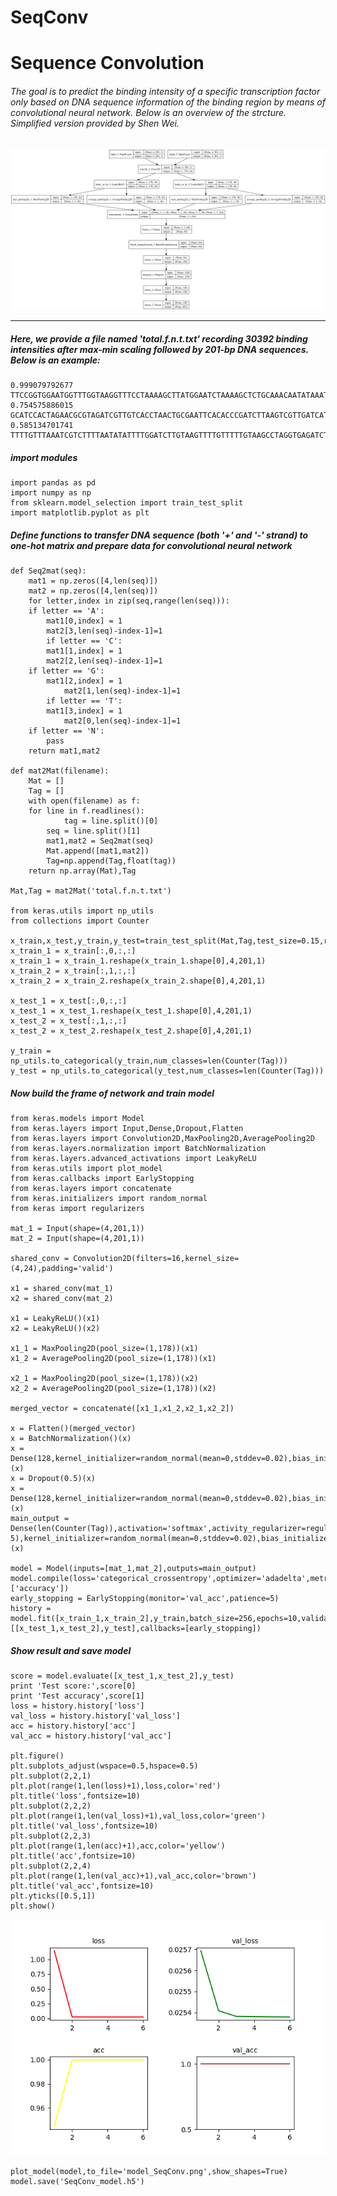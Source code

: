 # SeqConv
# Sequence Convolution

###### The goal is to predict the binding intensity of a specific transcription factor only based on DNA sequence information of the binding region by means of convolutional neural network. Below is an overview of the strcture. Simplified version provided by Shen Wei.
![](https://raw.githubusercontent.com/shenwei19/SeqConv/master/imgs/model_SeqConv.png?token=Auc1u-PBNkmUWA2PGYhgUhvTbWQIXDWXks5ckIc4wA%3D%3D)

 ***
##### Here, we provide a file named 'total.f.n.t.txt' recording 30392 binding intensities after max-min scaling followed by 201-bp DNA sequences. Below is an example:

    
    0.999079792677  TTCCGGTGGAATGGTTTGGTAAGGTTTCCTAAAAGCTTATGGAATCTAAAAGCTCTGCAAACAATATAAATATCAATTAGTGATACTTTTACACTGAGAATCTGATCCGACCGTTACAGTTACGCATATATATTATACACTGAATATTTTATTATAATTCATGTTACTTTTCTTTTGTTATATGTTTGATTTTTTCTTGTT
    0.754575886015  GCATCCACTAGAACGCGTAGATCGTTGTCACCTAACTGCGAATTCACACCCGATCTTAAGTCGTTGATCATTCTTTGATGTTCTTCCTTCCAACGTGTATATTCCAATTCAAATGAAAAGACACCTACAACATCAAAACCAACTTCATTCTTAGTAAAAGATCACAAAGAGTCAAGAAGTGTTATGTGAGATTCTGAAAGT
    0.585134701741  TTTTGTTTAAATCGTCTTTTAATATATTTTGGATCTTGTAAGTTTTGTTTTTGTAAGCCTAGGTGAGATCTGGATTCTAAATCTATTACCGAAAACAGAATCTTTGAAAGTGGATCAACGTGTCCATAAATTTGGTAGCGATGCATATATTATAAATCTAAATACTGTAGGATACAATTTGACACGTAATGTATTGGTGAA


##### import modules

    
    import pandas as pd
    import numpy as np
    from sklearn.model_selection import train_test_split
    import matplotlib.pyplot as plt

##### Define functions to transfer DNA sequence (both '+' and '-' strand) to one-hot matrix and prepare data for convolutional neural network


    def Seq2mat(seq):
	    mat1 = np.zeros([4,len(seq)])
	    mat2 = np.zeros([4,len(seq)])
	    for letter,index in zip(seq,range(len(seq))):
		if letter == 'A':
		    mat1[0,index] = 1
		    mat2[3,len(seq)-index-1]=1
	        if letter == 'C':
		    mat1[1,index] = 1
		    mat2[2,len(seq)-index-1]=1
		if letter == 'G':
		    mat1[2,index] = 1
	    	    mat2[1,len(seq)-index-1]=1
	    	if letter == 'T':
		    mat1[3,index] = 1
	    	    mat2[0,len(seq)-index-1]=1
		if letter == 'N':
		    pass
	    return mat1,mat2

    def mat2Mat(filename):
	    Mat = []
	    Tag = []
	    with open(filename) as f:
		for line in f.readlines():
	            tag = line.split()[0]
		    seq = line.split()[1]
		    mat1,mat2 = Seq2mat(seq)
		    Mat.append([mat1,mat2])
		    Tag=np.append(Tag,float(tag))
	    return np.array(Mat),Tag

    Mat,Tag = mat2Mat('total.f.n.t.txt')
    
    from keras.utils import np_utils
    from collections import Counter
    
    x_train,x_test,y_train,y_test=train_test_split(Mat,Tag,test_size=0.15,random_state=12580)
    x_train_1 = x_train[:,0,:,:]
    x_train_1 = x_train_1.reshape(x_train_1.shape[0],4,201,1)
    x_train_2 = x_train[:,1,:,:]
    x_train_2 = x_train_2.reshape(x_train_2.shape[0],4,201,1)

    x_test_1 = x_test[:,0,:,:]
    x_test_1 = x_test_1.reshape(x_test_1.shape[0],4,201,1)
    x_test_2 = x_test[:,1,:,:]
    x_test_2 = x_test_2.reshape(x_test_2.shape[0],4,201,1)

    y_train = np_utils.to_categorical(y_train,num_classes=len(Counter(Tag)))
    y_test = np_utils.to_categorical(y_test,num_classes=len(Counter(Tag)))


##### Now build the frame of network and train model


    from keras.models import Model
    from keras.layers import Input,Dense,Dropout,Flatten
    from keras.layers import Convolution2D,MaxPooling2D,AveragePooling2D
    from keras.layers.normalization import BatchNormalization
    from keras.layers.advanced_activations import LeakyReLU
    from keras.utils import plot_model
    from keras.callbacks import EarlyStopping
    from keras.layers import concatenate
    from keras.initializers import random_normal
    from keras import regularizers
    
    mat_1 = Input(shape=(4,201,1))
    mat_2 = Input(shape=(4,201,1))
    
    shared_conv = Convolution2D(filters=16,kernel_size=(4,24),padding='valid')
    
    x1 = shared_conv(mat_1)
    x2 = shared_conv(mat_2)
    
    x1 = LeakyReLU()(x1)
    x2 = LeakyReLU()(x2)
    
    x1_1 = MaxPooling2D(pool_size=(1,178))(x1) 
    x1_2 = AveragePooling2D(pool_size=(1,178))(x1)
    
    x2_1 = MaxPooling2D(pool_size=(1,178))(x2)
    x2_2 = AveragePooling2D(pool_size=(1,178))(x2)
    
    merged_vector = concatenate([x1_1,x1_2,x2_1,x2_2])
    
    x = Flatten()(merged_vector)
    x = BatchNormalization()(x)
    x = Dense(128,kernel_initializer=random_normal(mean=0,stddev=0.02),bias_initializer=random_normal(mean=0,stddev=0.02))(x)
    x = Dropout(0.5)(x)
    x = Dense(128,kernel_initializer=random_normal(mean=0,stddev=0.02),bias_initializer=random_normal(mean=0,stddev=0.02))(x)
    main_output = Dense(len(Counter(Tag)),activation='softmax',activity_regularizer=regularizers.l2(10e-5),kernel_initializer=random_normal(mean=0,stddev=0.02),bias_initializer=random_normal(mean=0,stddev=0.02))(x)
    
    model = Model(inputs=[mat_1,mat_2],outputs=main_output)
    model.compile(loss='categorical_crossentropy',optimizer='adadelta',metrics=['accuracy'])
    early_stopping = EarlyStopping(monitor='val_acc',patience=5)
    history = model.fit([x_train_1,x_train_2],y_train,batch_size=256,epochs=10,validation_data=[[x_test_1,x_test_2],y_test],callbacks=[early_stopping])
 
 ##### Show result and save model
    
    score = model.evaluate([x_test_1,x_test_2],y_test)
    print 'Test score:',score[0]
    print 'Test accuracy',score[1]
    loss = history.history['loss']
    val_loss = history.history['val_loss']
    acc = history.history['acc']
    val_acc = history.history['val_acc']
    
    plt.figure()
    plt.subplots_adjust(wspace=0.5,hspace=0.5)
    plt.subplot(2,2,1)
    plt.plot(range(1,len(loss)+1),loss,color='red')
    plt.title('loss',fontsize=10)
    plt.subplot(2,2,2)
    plt.plot(range(1,len(val_loss)+1),val_loss,color='green')
    plt.title('val_loss',fontsize=10)
    plt.subplot(2,2,3)
    plt.plot(range(1,len(acc)+1),acc,color='yellow')
    plt.title('acc',fontsize=10)
    plt.subplot(2,2,4)
    plt.plot(range(1,len(val_acc)+1),val_acc,color='brown')
    plt.title('val_acc',fontsize=10)
    plt.yticks([0.5,1])
    plt.show()

![](https://raw.githubusercontent.com/shenwei19/SeqConv/master/imgs/Figure_1.png?token=Auc1u5cXAQG9vSvD8e20i23-mDfOb9Fzks5ckIbqwA%3D%3D)

    plot_model(model,to_file='model_SeqConv.png',show_shapes=True)
    model.save('SeqConv_model.h5')
